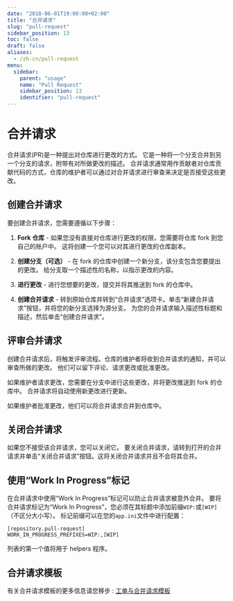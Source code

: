 ```yaml
---
date: "2018-06-01T19:00:00+02:00"
title: "合并请求"
slug: "pull-request"
sidebar_position: 13
toc: false
draft: false
aliases:
  - /zh-cn/pull-request
menu:
  sidebar:
    parent: "usage"
    name: "Pull Request"
    sidebar_position: 13
    identifier: "pull-request"
---
```


# 合并请求

合并请求(PR)是一种提出对仓库进行更改的方式。
它是一种将一个分支合并到另一个分支的请求，附带有对所做更改的描述。
合并请求通常用作贡献者对仓库贡献代码的方式，仓库的维护者可以通过对合并请求进行审查来决定是否接受这些更改。

## 创建合并请求

要创建合并请求，您需要遵循以下步骤：

1. **Fork 仓库** - 如果您没有直接对仓库进行更改的权限，您需要将仓库 fork 到您自己的账户中。
这将创建一个您可以对其进行更改的仓库副本。

2. **创建分支（可选）** - 在 fork 的仓库中创建一个新分支，该分支包含您要提出的更改。
给分支取一个描述性的名称，以指示更改的内容。

3. **进行更改** - 进行您想要的更改，提交并将其推送到 fork 的仓库中。

4. **创建合并请求** - 转到原始仓库并转到“合并请求”选项卡。单击“新建合并请求”按钮，并将您的新分支选择为源分支。
为您的合并请求输入描述性标题和描述，然后单击“创建合并请求”。

## 评审合并请求

创建合并请求后，将触发评审流程。仓库的维护者将收到合并请求的通知，并可以审查所做的更改。
他们可以留下评论、请求更改或批准更改。

如果维护者请求更改，您需要在分支中进行这些更改，并将更改推送到 fork 的仓库中。
合并请求将自动使用新更改进行更新。

如果维护者批准更改，他们可以将合并请求合并到仓库中。

## 关闭合并请求

如果您不接受该合并请求，您可以关闭它。
要关闭合并请求，请转到打开的合并请求并单击“关闭合并请求”按钮。这将关闭合并请求并且不会将其合并。

## 使用“Work In Progress”标记

在合并请求中使用“Work In Progress”标记可以防止合并请求被意外合并。
要将合并请求标记为“Work In Progress”，您必须在其标题中添加前缀`WIP:`或`[WIP]`（不区分大小写）。
标记前缀可以在您的`app.ini`文件中进行配置：

```
[repository.pull-request]
WORK_IN_PROGRESS_PREFIXES=WIP:,[WIP]
```

列表的第一个值将用于 helpers 程序。

## 合并请求模板

有关合并请求模板的更多信息请您移步 : [工单与合并请求模板](usage/issue-pull-request-templates.md)
